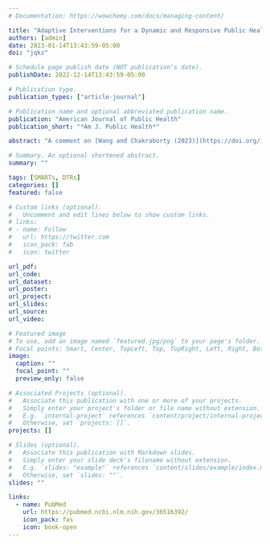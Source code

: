 ```yaml
---
# Documentation: https://wowchemy.com/docs/managing-content/

title: "Adaptive Interventions for a Dynamic and Responsive Public Health Approach"
authors: [admin]
date: 2023-01-14T13:43:59-05:00
doi: "jqkz"

# Schedule page publish date (NOT publication's date).
publishDate: 2022-12-14T13:43:59-05:00

# Publication type.
publication_types: ["article-journal"]

# Publication name and optional abbreviated publication name.
publication: "American Journal of Public Health"
publication_short: "*Am J. Public Health*"

abstract: "A comment on [Wang and Chakraborty (2023)](https://doi.org/10.2105/AJPH.2022.307135) in which I argue that adaptive interventions have the potential to lead us towards a vision of public health that is more responsive to changing needs, and call for methods work to adapt the sequential, multiple-assignment randomized trial to settings that require rapid response."

# Summary. An optional shortened abstract.
summary: ""

tags: [SMARTs, DTRs]
categories: []
featured: false

# Custom links (optional).
#   Uncomment and edit lines below to show custom links.
# links:
# - name: Follow
#   url: https://twitter.com
#   icon_pack: fab
#   icon: twitter

url_pdf:
url_code:
url_dataset:
url_poster:
url_project:
url_slides:
url_source:
url_video:

# Featured image
# To use, add an image named `featured.jpg/png` to your page's folder. 
# Focal points: Smart, Center, TopLeft, Top, TopRight, Left, Right, BottomLeft, Bottom, BottomRight.
image:
  caption: ""
  focal_point: ""
  preview_only: false

# Associated Projects (optional).
#   Associate this publication with one or more of your projects.
#   Simply enter your project's folder or file name without extension.
#   E.g. `internal-project` references `content/project/internal-project/index.md`.
#   Otherwise, set `projects: []`.
projects: []

# Slides (optional).
#   Associate this publication with Markdown slides.
#   Simply enter your slide deck's filename without extension.
#   E.g. `slides: "example"` references `content/slides/example/index.md`.
#   Otherwise, set `slides: ""`.
slides: ""

links:
  - name: PubMed
    url: https://pubmed.ncbi.nlm.nih.gov/36516392/
    icon_pack: fas
    icon: book-open
---
```

